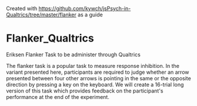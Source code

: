 Created with https://github.com/kywch/jsPsych-in-Qualtrics/tree/master/flanker as a guide

# Flanker_Qualtrics
Eriksen Flanker Task to be administer through Qualtrics

The flanker task is a popular task to measure response inhibition. In the variant presented here, participants are required to judge whether an arrow presented between four other arrows is pointing in the same or the opposite direction by pressing a key on the keyboard. We will create a 16-trial long version of this task which provides feedback on the participant's performance at the end of the experiment.
